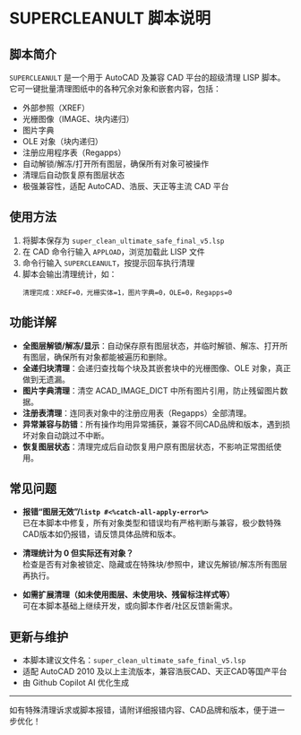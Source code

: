 # SUPERCLEANULT 脚本说明

## 脚本简介

`SUPERCLEANULT` 是一个用于 AutoCAD 及兼容 CAD 平台的超级清理 LISP 脚本。它可一键批量清理图纸中的各种冗余对象和嵌套内容，包括：
- 外部参照（XREF）
- 光栅图像（IMAGE、块内递归）
- 图片字典
- OLE 对象（块内递归）
- 注册应用程序表（Regapps）
- 自动解锁/解冻/打开所有图层，确保所有对象可被操作
- 清理后自动恢复原有图层状态
- 极强兼容性，适配 AutoCAD、浩辰、天正等主流 CAD 平台

## 使用方法

1. 将脚本保存为 `super_clean_ultimate_safe_final_v5.lsp`
2. 在 CAD 命令行输入 `APPLOAD`，浏览加载此 LISP 文件
3. 命令行输入 `SUPERCLEANULT`，按提示回车执行清理
4. 脚本会输出清理统计，如：
   ```
   清理完成：XREF=0，光栅实体=1，图片字典=0，OLE=0，Regapps=0
   ```

## 功能详解

- **全图层解锁/解冻/显示**：自动保存原有图层状态，并临时解锁、解冻、打开所有图层，确保所有对象都能被遍历和删除。
- **全递归块清理**：会递归查找每个块及其嵌套块中的光栅图像、OLE 对象，真正做到无遗漏。
- **图片字典清理**：清空 ACAD_IMAGE_DICT 中所有图片引用，防止残留图片数据。
- **注册表清理**：连同表对象中的注册应用表（Regapps）全部清理。
- **异常兼容与防错**：所有操作均用异常捕获，兼容不同CAD品牌和版本，遇到损坏对象自动跳过不中断。
- **恢复图层状态**：清理完成后自动恢复用户原有图层状态，不影响正常图纸使用。

## 常见问题

- **报错“图层无效”/`listp #<%catch-all-apply-error%>`**  
  已在本脚本中修复，所有对象类型和错误均有严格判断与兼容，极少数特殊CAD版本如仍报错，请反馈具体品牌和版本。

- **清理统计为 0 但实际还有对象？**  
  检查是否有对象被锁定、隐藏或在特殊块/参照中，建议先解锁/解冻所有图层再执行。

- **如需扩展清理（如未使用图层、未使用块、残留标注样式等）**  
  可在本脚本基础上继续开发，或向脚本作者/社区反馈新需求。

## 更新与维护

- 本脚本建议文件名：`super_clean_ultimate_safe_final_v5.lsp`
- 适配 AutoCAD 2010 及以上主流版本，兼容浩辰CAD、天正CAD等国产平台
- 由 Github Copilot AI 优化生成

---

如有特殊清理诉求或脚本报错，请附详细报错内容、CAD品牌和版本，便于进一步优化！

